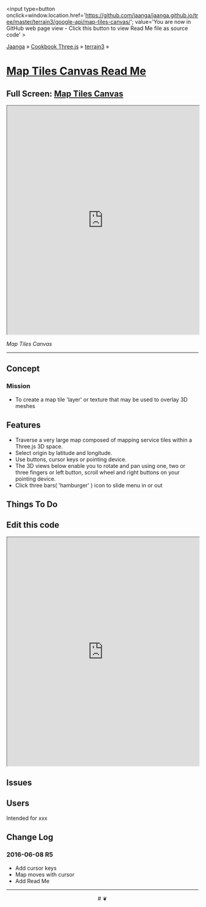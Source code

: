 <span style=display:none; >[You are now in GitHub source code view - click this link to view Read Me file as a web page]
( http://jaanga.github.io/terrain3/google-api/map-tiles-canvas/index.html#readme.md "View file as a web page." ) </span>
<input type=button onclick=window.location.href='https://github.com/jaanga/jaanga.github.io/tree/master/terrain3/google-api/map-tiles-canvas/'; value='You are now in GitHub web page view - Click this button to view Read Me file as source code' >

[Jaanga]( http://jaanga.github.io ) &raquo; [Cookbook Three.js]( http://jaanga.github.io/cookbook-threejs/  ) &raquo;
[terrain3]( https://jaanga.github.io/terrain3/ ) &raquo;

[Map Tiles Canvas Read Me]( http://jaanga.github.io/terrain3/google-api/map-tiles-canvas/index.html#readme.md )
===

## Full Screen: [ Map Tiles Canvas ]( https://jaanga.github.io/terrain3/google-api/map-tiles-canvas/index.html )


<img src="https://cloud.githubusercontent.com/assets/547626/15918096/f00124f4-2db7-11e6-9053-7f2b57e0e2e3.png" style=display:none; width=800 >

<iframe src=https://jaanga.github.io/terrain3/google-api/map-tiles-canvas/index.html width=100% height=600px ></iframe>

_Map Tiles Canvas_

***

## Concept

### Mission

* To create a map tile 'layer' or texture that may be used to overlay 3D meshes


## Features

* Traverse a very large map composed of mapping service tiles within a Three.js 3D space.
* Select origin by latitude and longitude.
* Use buttons, cursor keys or pointing device.
* The 3D views below enable you to rotate and pan using one, two or three fingers or left button, scroll wheel and right buttons on your pointing device. 
* Click three bars( 'hamburger' ) icon to slide menu in or out


## Things To Do


## Edit this code


<iframe src='https://jaanga.github.io/cookbook-html/examples/libraries/ace-editor/ace-view-r1.html#' +
	'https://jaanga.github.io/terrain3/google-api/map-tiles-canvas/map-tiles-canvas-r5.html' width=100% height=600 ></iframe>


## Issues



## Users

Intended for xxx


## Change Log

### 2016-06-08 R5 

* Add cursor keys
* Map moves with cursor
* Add Read Me


***

<center title='Jaanga ~ your 3D happy place' >
# <a href=javascript:window.scrollTo(0,0); style=text-decoration:none; > ❦ </a>
</center>
